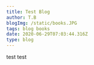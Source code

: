 ```yaml
---
title: Test Blog
author: T.B
blogImg: /static/books.JPG
tags: blog books
date: 2020-06-29T07:03:44.316Z
type: blog
---
```

test test